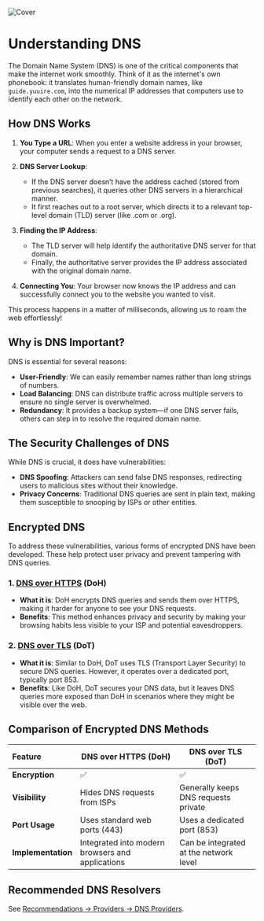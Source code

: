 ![Cover](/assets/covers/DNS.png)

# Understanding DNS

The Domain Name System (DNS) is one of the critical components that make the internet work smoothly. Think of it as the internet's own phonebook: it translates human-friendly domain names, like `guide.yuuire.com`, into the numerical IP addresses that computers use to identify each other on the network.

## How DNS Works

1. **You Type a URL**: When you enter a website address in your browser, your computer sends a request to a DNS server.
  
2. **DNS Server Lookup**:
   - If the DNS server doesn’t have the address cached (stored from previous searches), it queries other DNS servers in a hierarchical manner.
   - It first reaches out to a root server, which directs it to a relevant top-level domain (TLD) server (like .com or .org).
  
3. **Finding the IP Address**:
   - The TLD server will help identify the authoritative DNS server for that domain.
   - Finally, the authoritative server provides the IP address associated with the original domain name.

4. **Connecting You**: Your browser now knows the IP address and can successfully connect you to the website you wanted to visit.

This process happens in a matter of milliseconds, allowing us to roam the web effortlessly!

## Why is DNS Important?

DNS is essential for several reasons:

- **User-Friendly**: We can easily remember names rather than long strings of numbers.
- **Load Balancing**: DNS can distribute traffic across multiple servers to ensure no single server is overwhelmed.
- **Redundancy**: It provides a backup system—if one DNS server fails, others can step in to resolve the required domain name.

## The Security Challenges of DNS

While DNS is crucial, it does have vulnerabilities:

- **DNS Spoofing**: Attackers can send false DNS responses, redirecting users to malicious sites without their knowledge.
- **Privacy Concerns**: Traditional DNS queries are sent in plain text, making them susceptible to snooping by ISPs or other entities.

## Encrypted DNS

To address these vulnerabilities, various forms of encrypted DNS have been developed. These help protect user privacy and prevent tampering with DNS queries.

### 1. [DNS over HTTPS](https://wikiless.tiekoetter.com/wiki/DNS_over_HTTPS?lang=en) (DoH)

- **What it is**: DoH encrypts DNS queries and sends them over HTTPS, making it harder for anyone to see your DNS requests.
- **Benefits**: This method enhances privacy and security by making your browsing habits less visible to your ISP and potential eavesdroppers.

### 2. [DNS over TLS](https://wikiless.tiekoetter.com/wiki/DNS_over_TLS?lang=en) (DoT)

- **What it is**: Similar to DoH, DoT uses TLS (Transport Layer Security) to secure DNS queries. However, it operates over a dedicated port, typically port 853.
- **Benefits**: Like DoH, DoT secures your DNS data, but it leaves DNS queries more exposed than DoH in scenarios where they might be visible over the web.

## Comparison of Encrypted DNS Methods

| Feature | DNS over HTTPS (DoH) | DNS over TLS (DoT) |
| :-- | --- | --- |
| **Encryption** | :white_check_mark: | :white_check_mark: |
| **Visibility** | Hides DNS requests from ISPs | Generally keeps DNS requests private |
| **Port Usage** | Uses standard web ports (443) | Uses a dedicated port (853) |
| **Implementation** | Integrated into modern browsers and applications | Can be integrated at the network level |

## Recommended DNS Resolvers

See [Recommendations -> Providers -> DNS Providers](/recommendations/providers/dns-resolvers).


